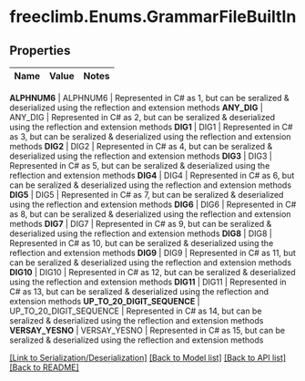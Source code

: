 # freeclimb.Enums.GrammarFileBuiltIn


## Properties

Name | Value | Notes
------------ | ------------- | -------------

**ALPHNUM6** | ALPHNUM6 | Represented in C# as 1, but can be seralized & deserialized using the reflection and extension methods
**ANY_DIG** | ANY_DIG | Represented in C# as 2, but can be seralized & deserialized using the reflection and extension methods
**DIG1** | DIG1 | Represented in C# as 3, but can be seralized & deserialized using the reflection and extension methods
**DIG2** | DIG2 | Represented in C# as 4, but can be seralized & deserialized using the reflection and extension methods
**DIG3** | DIG3 | Represented in C# as 5, but can be seralized & deserialized using the reflection and extension methods
**DIG4** | DIG4 | Represented in C# as 6, but can be seralized & deserialized using the reflection and extension methods
**DIG5** | DIG5 | Represented in C# as 7, but can be seralized & deserialized using the reflection and extension methods
**DIG6** | DIG6 | Represented in C# as 8, but can be seralized & deserialized using the reflection and extension methods
**DIG7** | DIG7 | Represented in C# as 9, but can be seralized & deserialized using the reflection and extension methods
**DIG8** | DIG8 | Represented in C# as 10, but can be seralized & deserialized using the reflection and extension methods
**DIG9** | DIG9 | Represented in C# as 11, but can be seralized & deserialized using the reflection and extension methods
**DIG10** | DIG10 | Represented in C# as 12, but can be seralized & deserialized using the reflection and extension methods
**DIG11** | DIG11 | Represented in C# as 13, but can be seralized & deserialized using the reflection and extension methods
**UP_TO_20_DIGIT_SEQUENCE** | UP_TO_20_DIGIT_SEQUENCE | Represented in C# as 14, but can be seralized & deserialized using the reflection and extension methods
**VERSAY_YESNO** | VERSAY_YESNO | Represented in C# as 15, but can be seralized & deserialized using the reflection and extension methods



[[Link to Serialization/Deserialization]](../README.md#documentation-for-serialization-deserialization) [[Back to Model list]](../README.md#documentation-for-models) [[Back to API list]](../README.md#documentation-for-api-endpoints) [[Back to README]](../README.md)



